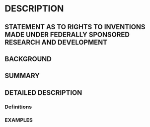 # DESCRIPTION

## STATEMENT AS TO RIGHTS TO INVENTIONS MADE UNDER FEDERALLY SPONSORED RESEARCH AND DEVELOPMENT

## BACKGROUND

## SUMMARY

## DETAILED DESCRIPTION

### Definitions

### EXAMPLES


